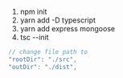 1. npm init
2. yarn add -D typescript
3. yarn add express mongoose
4. tsc --init

```javascript
// change file path to
"rootDir": "./src",
"outDir": "./dist",
```